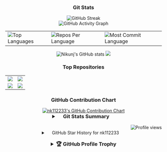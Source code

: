
<h3 align="center">Git Stats</h3>

<div align="center">
 
  <img src="https://streak-stats.demolab.com/?user=nk112233&theme=highcontrast&hide_border=true" alt="GitHub Streak" />
  <br>
   <img src="https://github-readme-activity-graph.vercel.app/graph?username=nk112233&custom_title=Nikunj's%20GitHub%20Activity%20Graph&hide_border=true&border_radius=15&bg_color=000000&color=FFD700&line=1E90FF&point=1E90FF&area_color=000000&title_color=FFD700&area=true" alt="GitHub Activity Graph" />
<br>
<div align="center">
<table>
  <tr>
    <td>
      <img src="https://github-readme-stats.vercel.app/api/top-langs/?username=nk112233&hide=html&hide_border=true&layout=compact&langs_count=8&theme=highcontrast" alt="Top Languages">
    </td>
    <td>
      <img src="https://github-profile-summary-cards.vercel.app/api/cards/repos-per-language?username=nk112233&theme=highcontrast&hide_border=true" alt="Repos Per Language">
    </td>
    <td>
      <img src="https://github-profile-summary-cards.vercel.app/api/cards/most-commit-language?username=nk112233&theme=highcontrast&hide_border=true" alt="Most Commit Language">
    </td>
  </tr>
</table>

</div>

<img src="https://github-readme-stats.vercel.app/api?username=nk112233&hide_border=true&border_radius=15&show_icons=true&theme=highcontrast" alt="Nikunj's GitHub stats">

<img src="https://github-profile-summary-cards.vercel.app/api/cards/profile-details?username=nk112233&theme=highcontrast&hide_border=true">

### Top Repositories
<div align="center">
  <table>
    <tr>
      <td>
        <a href="https://github.com/nk112233/url_monitoring">
          <img src="https://github-readme-stats.vercel.app/api/pin/?username=nk112233&repo=url_monitoring&theme=highcontrast&hide_border=true&border_radius=15" />
        </a>
      </td>
      <td>
        <a href="https://github.com/nk112233/College-Predictor">
          <img src="https://github-readme-stats.vercel.app/api/pin/?username=nk112233&repo=College-Predictor&theme=highcontrast&hide_border=true&border_radius=15" />
        </a>
      </td>
    </tr>
    <tr>
      <td>
        <a href="https://github.com/nk112233/pict-connect">
          <img src="https://github-readme-stats.vercel.app/api/pin/?username=nk112233&repo=pict-connect&theme=highcontrast&hide_border=true&border_radius=15" />
        </a>
      </td>
      <td>
        <a href="https://github.com/nk112233/Certificate-Generator">
          <img src="https://github-readme-stats.vercel.app/api/pin/?username=nk112233&repo=Certificate-Generator&theme=highcontrast&hide_border=true&border_radius=15" />
        </a>
      </td>
    </tr>
  </table>
</div>



### GitHub Contribution Chart
<a href="https://github.com/nk112233">
    <img src="https://ghchart.rshah.org/nk112233" alt="nk112233's GitHub Contribution Chart">
</a>


<details>
  <summary style="font-size: 1.17em; font-weight: bold;">
    <img src="https://github.com/SP-XD/SP-XD/blob/main/images/lightning.gif?raw=true" width="10" />&nbsp;&nbsp;Git Stats Summary&nbsp;&nbsp;<img src="https://github.com/SP-XD/SP-XD/blob/main/images/lightning.gif?raw=true" width="10" />
  </summary>
  
  <a href="https://gitroll.io/profile/uQ8UJvo11fpOJ2YyqqUcaqFjkNqp1" target="_blank"><img src="https://gitroll.io/api/badges/profiles/v1/uQ8UJvo11fpOJ2YyqqUcaqFjkNqp1?theme=darkEmerald" alt="GitRoll Profile Badge"/></a>
  <img src="https://myreadme.vercel.app/api/embed/nk112233?panels=userstatistics,toprepositories,toplanguages,commitgraph" alt="nk112233's GitHub Stats">
      <img src="https://github-readme-bento.vercel.app/stats/nk112233?theme=dark" alt="nk112233's GitHub Stats">
      <img src="https://stats.dooboo.io/api/github-stats-advanced?login=nk112233" alt="Advanced GitHub Stats for nk112233" width="400">


</details>


<br>
<img align = right src="https://counter.kuber.studio/nk112233/hacker/count.svg" alt="Profile views" />
<br>
<details>
  <summary><img src="https://github.com/SP-XD/SP-XD/blob/main/images/lightning.gif?raw=true" width="10" />&nbsp;&nbsp;GitHub Star History for nk112233&nbsp;&nbsp;<img src="https://github.com/SP-XD/SP-XD/blob/main/images/lightning.gif?raw=true" width="12" /></summary>

  <h2>Star History Chart</h2>
  <a href="https://star-history.com/#nk112233/nk112233&Date">
    <img alt="Star History Chart" src="https://api.star-history.com/svg?repos=nk112233/nk112233&type=Date&theme=dark" />
  </a>

</details>


<br>
<details>
  <summary style="font-size: 1.17em; font-weight: bold;">🏆 GitHub Profile Trophy</summary>
  <br>
    <img src="https://github-profile-trophy.vercel.app/?username=nk112233&theme=radical&no-frame=false&no-bg=false&margin-w=4" alt="GitHub Profile Trophy">
</details>



</div>

<br>






